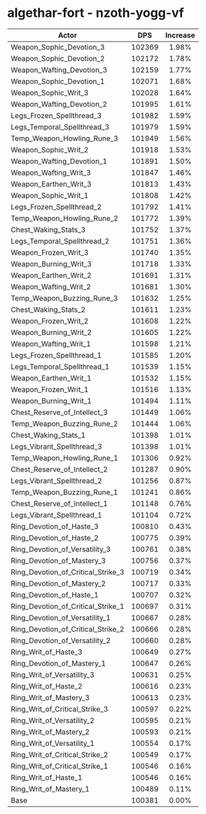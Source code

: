 # algethar-fort - nzoth-yogg-vf
| Actor | DPS | Increase |
|---|:---:|:---:|
|Weapon_Sophic_Devotion_3|102369|1.98%|
|Weapon_Sophic_Devotion_2|102172|1.78%|
|Weapon_Wafting_Devotion_3|102159|1.77%|
|Weapon_Sophic_Devotion_1|102071|1.68%|
|Weapon_Sophic_Writ_3|102028|1.64%|
|Weapon_Wafting_Devotion_2|101995|1.61%|
|Legs_Frozen_Spellthread_3|101982|1.59%|
|Legs_Temporal_Spellthread_3|101979|1.59%|
|Temp_Weapon_Howling_Rune_3|101949|1.56%|
|Weapon_Sophic_Writ_2|101918|1.53%|
|Weapon_Wafting_Devotion_1|101891|1.50%|
|Weapon_Wafting_Writ_3|101847|1.46%|
|Weapon_Earthen_Writ_3|101813|1.43%|
|Weapon_Sophic_Writ_1|101808|1.42%|
|Legs_Frozen_Spellthread_2|101792|1.41%|
|Temp_Weapon_Howling_Rune_2|101772|1.39%|
|Chest_Waking_Stats_3|101752|1.37%|
|Legs_Temporal_Spellthread_2|101751|1.36%|
|Weapon_Frozen_Writ_3|101740|1.35%|
|Weapon_Burning_Writ_3|101718|1.33%|
|Weapon_Earthen_Writ_2|101691|1.31%|
|Weapon_Wafting_Writ_2|101681|1.30%|
|Temp_Weapon_Buzzing_Rune_3|101632|1.25%|
|Chest_Waking_Stats_2|101611|1.23%|
|Weapon_Frozen_Writ_2|101608|1.22%|
|Weapon_Burning_Writ_2|101605|1.22%|
|Weapon_Wafting_Writ_1|101598|1.21%|
|Legs_Frozen_Spellthread_1|101585|1.20%|
|Legs_Temporal_Spellthread_1|101539|1.15%|
|Weapon_Earthen_Writ_1|101532|1.15%|
|Weapon_Frozen_Writ_1|101516|1.13%|
|Weapon_Burning_Writ_1|101494|1.11%|
|Chest_Reserve_of_Intellect_3|101449|1.06%|
|Temp_Weapon_Buzzing_Rune_2|101444|1.06%|
|Chest_Waking_Stats_1|101398|1.01%|
|Legs_Vibrant_Spellthread_3|101398|1.01%|
|Temp_Weapon_Howling_Rune_1|101306|0.92%|
|Chest_Reserve_of_Intellect_2|101287|0.90%|
|Legs_Vibrant_Spellthread_2|101256|0.87%|
|Temp_Weapon_Buzzing_Rune_1|101241|0.86%|
|Chest_Reserve_of_Intellect_1|101148|0.76%|
|Legs_Vibrant_Spellthread_1|101104|0.72%|
|Ring_Devotion_of_Haste_3|100810|0.43%|
|Ring_Devotion_of_Haste_2|100775|0.39%|
|Ring_Devotion_of_Versatility_3|100761|0.38%|
|Ring_Devotion_of_Mastery_3|100756|0.37%|
|Ring_Devotion_of_Critical_Strike_3|100719|0.34%|
|Ring_Devotion_of_Mastery_2|100717|0.33%|
|Ring_Devotion_of_Haste_1|100707|0.32%|
|Ring_Devotion_of_Critical_Strike_1|100697|0.31%|
|Ring_Devotion_of_Versatility_1|100667|0.28%|
|Ring_Devotion_of_Critical_Strike_2|100666|0.28%|
|Ring_Devotion_of_Versatility_2|100660|0.28%|
|Ring_Writ_of_Haste_3|100649|0.27%|
|Ring_Devotion_of_Mastery_1|100647|0.26%|
|Ring_Writ_of_Versatility_3|100631|0.25%|
|Ring_Writ_of_Haste_2|100616|0.23%|
|Ring_Writ_of_Mastery_3|100613|0.23%|
|Ring_Writ_of_Critical_Strike_3|100597|0.22%|
|Ring_Writ_of_Versatility_2|100595|0.21%|
|Ring_Writ_of_Mastery_2|100593|0.21%|
|Ring_Writ_of_Versatility_1|100554|0.17%|
|Ring_Writ_of_Critical_Strike_2|100549|0.17%|
|Ring_Writ_of_Critical_Strike_1|100546|0.16%|
|Ring_Writ_of_Haste_1|100546|0.16%|
|Ring_Writ_of_Mastery_1|100489|0.11%|
|Base|100381|0.00%|

